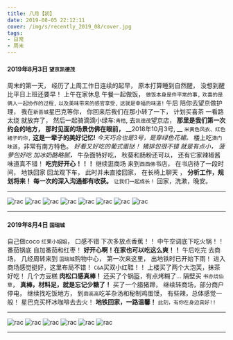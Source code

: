 ```yaml
---
title: 八月【初】
date: 2019-08-05 22:12:11
cover: /img/s/recently_2019_08/cover.jpg
tags: 
- 日常
- 周末
---
```



#### 2019年8月3日 `望京凯德茂`

周末的第一天，
经历了上周工作日连续的起早，
原本打算睡到自然醒，
没想到醒比平日上班还要早！
上午在家休息 午餐一起做饭，
`做饭本身是件平常的事,`
`欢喜的是俩人一起协作的过程,`
`以及美味带来的感官享受,`
`这就是幸福的味道!`
午后 陪你去望京做护理，
我在`新荟城`星巴克等你，
你回来后我们在那小转了一下，
计划买喜茶 一看路太绕 就放弃了，
然后一起骑滴滴小绿车:`青桔`, 
去`凯德茂`望京店，
__那里是我们第一次约会的地方，__
__那时见面的场景仿佛在眼前，__
__2018年10月3号, __
`米黄色风衣、红色裙子的你,`
__这是一辈子的美好记忆!__
_今天巧合也是3号，是穿绿色花裙。_
楼上吃`澳门味道`，非常有南方特色。
_好看又好吃的葡式蛋挞！_
_猪排包很不错 就是有点小，_
_菠萝包好吃 加冰奶酪略腻，_
牛杂面特好吃，
秋葵和肠粉还可以，
还有它家辣椒酱味道真不错！
**吃完好开心！！！**
继续逛商场 来到`西西佛`书店，
在书店待了一段时间，
地铁回家 回龙观下车，
此时并未直接回家，
在长椅上聊天 ，
**分析工作，规划将来！**
**每一次的深入沟通都有收获。**
`让我们一起成长！`
回家，洗漱，晚安。


---

![rac](/img/s/recently_2019_08/a_0_0.jpg "rac")
![rac](/img/s/recently_2019_08/a_0_1.jpeg "rac")
![rac](/img/s/recently_2019_08/a_0_2.jpg "rac")
![rac](/img/s/recently_2019_08/a_0_7.jpg "rac")
![rac](/img/s/recently_2019_08/a_0_3.jpg "rac")
![rac](/img/s/recently_2019_08/a_0_4.jpg "rac")
![rac](/img/s/recently_2019_08/a_0_5.jpg "rac")
![rac](/img/s/recently_2019_08/a_0_6.jpg "rac")


---

#### 2019年8月4日 `国瑞城`

自己做coco `红果小姐姐`，
口感不错 下次多放点香蕉！！
中午空调底下吃火锅！！
番茄锅底 自加番茄和红枣！
**好开心啊！在家也可以吃这么爽！！**
午后吃完 去商场，
几经周转来到 `国瑞城`购物中心，
第一次来这里，
出地铁时已开始下雨！
进入商场感觉挺好，这里布局不错！
`C&A`买双小红鞋！！
上楼买了两个大泡芙，抹茶好吃！
几个方豆糕 __肉松口感真棒！__
还买了个锅盔，有点烤糊了...
隔壁买 `书亦烧仙草`，
__真棒，材料足，就是忘记少糖了！__
买了一个腊猪蹄，
继续转商场，部分商户停电，
继续找吃饭地方，
到`鼎高高`吃羊杂汤和秘制鸡蛋馍，
有些辣，总体感觉一般！ 
星巴克买杯冰咖啡去去火！
**地铁回家，一路温馨！**
`此刻，有你在身边真好!!`

---

![rac](/img/s/recently_2019_08/a_1_0.jpg "rac")
![rac](/img/s/recently_2019_08/a_1_1.jpg "rac")
![rac](/img/s/recently_2019_08/a_1_2.jpg "rac")
![rac](/img/s/recently_2019_08/a_1_3.jpg "rac")
![rac](/img/s/recently_2019_08/a_1_4.jpg "rac")
![rac](/img/s/recently_2019_08/a_1_5.jpg "rac")


***







